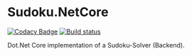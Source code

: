 # Sudoku.NetCore
[![Codacy Badge](https://api.codacy.com/project/badge/Grade/86dddad09fb64a2cb6bf1a5fea3f8a70)](https://app.codacy.com/app/diogenes25/Sudoku.NetCore?utm_source=github.com&utm_medium=referral&utm_content=diogenes25/Sudoku.NetCore&utm_campaign=Badge_Grade_Settings)
[![Build status](https://ci.appveyor.com/api/projects/status/13xdpfu1if2p1hx3?svg=true)](https://ci.appveyor.com/project/diogenes25/sudoku-netcore)

Dot.Net Core implementation of a Sudoku-Solver (Backend).
